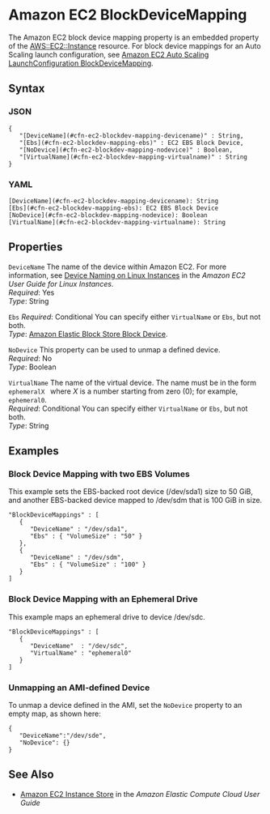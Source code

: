 # Amazon EC2 BlockDeviceMapping<a name="aws-properties-ec2-blockdev-mapping"></a>

The Amazon EC2 block device mapping property is an embedded property of the [AWS::EC2::Instance](aws-properties-ec2-instance.md) resource\. For block device mappings for an Auto Scaling launch configuration, see [Amazon EC2 Auto Scaling LaunchConfiguration BlockDeviceMapping](aws-properties-as-launchconfig-blockdev-mapping.md)\.

## Syntax<a name="w13ab1c21c10d111c49c24b7"></a>

### JSON<a name="aws-properties-properties-ec2-blockdev-mapping-syntax.json"></a>

```
{
   "[DeviceName](#cfn-ec2-blockdev-mapping-devicename)" : String,
   "[Ebs](#cfn-ec2-blockdev-mapping-ebs)" : EC2 EBS Block Device,
   "[NoDevice](#cfn-ec2-blockdev-mapping-nodevice)" : Boolean,
   "[VirtualName](#cfn-ec2-blockdev-mapping-virtualname)" : String
}
```

### YAML<a name="aws-properties-properties-ec2-blockdev-mapping-syntax.yaml"></a>

```
[DeviceName](#cfn-ec2-blockdev-mapping-devicename): String
[Ebs](#cfn-ec2-blockdev-mapping-ebs): EC2 EBS Block Device
[NoDevice](#cfn-ec2-blockdev-mapping-nodevice): Boolean
[VirtualName](#cfn-ec2-blockdev-mapping-virtualname): String
```

## Properties<a name="w13ab1c21c10d111c49c24b9"></a>

`DeviceName`  <a name="cfn-ec2-blockdev-mapping-devicename"></a>
The name of the device within Amazon EC2\. For more information, see [Device Naming on Linux Instances](https://docs.aws.amazon.com/AWSEC2/latest/UserGuide/device_naming.html) in the *Amazon EC2 User Guide for Linux Instances*\.  
*Required*: Yes  
*Type*: String

`Ebs`  <a name="cfn-ec2-blockdev-mapping-ebs"></a>
*Required*: Conditional You can specify either `VirtualName` or `Ebs`, but not both\.  
*Type*: [Amazon Elastic Block Store Block Device](aws-properties-ec2-blockdev-template.md)\.

`NoDevice`  <a name="cfn-ec2-blockdev-mapping-nodevice"></a>
This property can be used to unmap a defined device\.  
*Required*: No  
*Type*: Boolean

`VirtualName`  <a name="cfn-ec2-blockdev-mapping-virtualname"></a>
The name of the virtual device\. The name must be in the form `ephemeralX ` where *X* is a number starting from zero \(0\); for example, `ephemeral0`\.  
*Required*: Conditional You can specify either `VirtualName` or `Ebs`, but not both\.  
*Type*: String

## Examples<a name="w13ab1c21c10d111c49c24c11"></a>

### Block Device Mapping with two EBS Volumes<a name="w13ab1c21c10d111c49c24c11b2"></a>

This example sets the EBS\-backed root device \(/dev/sda1\) size to 50 GiB, and another EBS\-backed device mapped to /dev/sdm that is 100 GiB in size\.

```
"BlockDeviceMappings" : [
   {
      "DeviceName" : "/dev/sda1",
      "Ebs" : { "VolumeSize" : "50" }
   },
   {
      "DeviceName" : "/dev/sdm",
      "Ebs" : { "VolumeSize" : "100" }
   }
]
```

### Block Device Mapping with an Ephemeral Drive<a name="w13ab1c21c10d111c49c24c11b4"></a>

This example maps an ephemeral drive to device /dev/sdc\.

```
"BlockDeviceMappings" : [
   {
      "DeviceName"  : "/dev/sdc",
      "VirtualName" : "ephemeral0"
   }
]
```

### Unmapping an AMI\-defined Device<a name="w13ab1c21c10d111c49c24c11b6"></a>

To unmap a device defined in the AMI, set the `NoDevice` property to an empty map, as shown here:

```
{
   "DeviceName":"/dev/sde",
   "NoDevice": {}
}
```

## See Also<a name="w13ab1c21c10d111c49c24c13"></a>
+ [Amazon EC2 Instance Store](http://docs.aws.amazon.com/AWSEC2/latest/UserGuide/InstanceStorage.html) in the *Amazon Elastic Compute Cloud User Guide*
